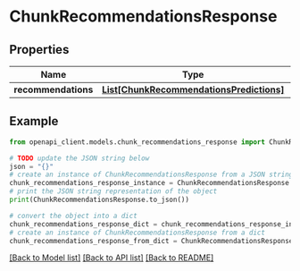 # ChunkRecommendationsResponse


## Properties

Name | Type | Description | Notes
------------ | ------------- | ------------- | -------------
**recommendations** | [**List[ChunkRecommendationsPredictions]**](ChunkRecommendationsPredictions.md) |  | 

## Example

```python
from openapi_client.models.chunk_recommendations_response import ChunkRecommendationsResponse

# TODO update the JSON string below
json = "{}"
# create an instance of ChunkRecommendationsResponse from a JSON string
chunk_recommendations_response_instance = ChunkRecommendationsResponse.from_json(json)
# print the JSON string representation of the object
print(ChunkRecommendationsResponse.to_json())

# convert the object into a dict
chunk_recommendations_response_dict = chunk_recommendations_response_instance.to_dict()
# create an instance of ChunkRecommendationsResponse from a dict
chunk_recommendations_response_from_dict = ChunkRecommendationsResponse.from_dict(chunk_recommendations_response_dict)
```
[[Back to Model list]](../README.md#documentation-for-models) [[Back to API list]](../README.md#documentation-for-api-endpoints) [[Back to README]](../README.md)


